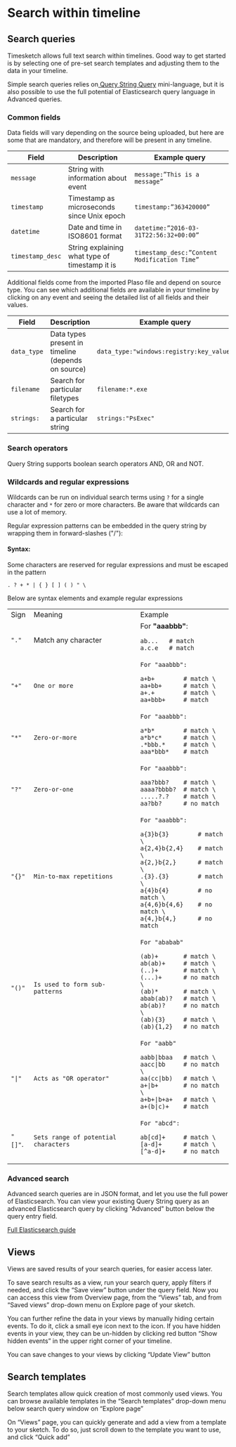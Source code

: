 # Search within timeline
## Search queries

Timesketch allows full text search within timelines. Good way to get started is by selecting one of pre-set search templates and adjusting them to the data in your timeline.

Simple search queries relies on[ Query String Query](https://www.elastic.co/guide/en/elasticsearch/reference/current/query-dsl-query-string-query.html) mini-language, but it is also possible to use the full potential of Elasticsearch query language in Advanced queries.

### Common fields

Data fields will vary depending on the source being uploaded, but here are some that are mandatory, and therefore will be present in any timeline.

| Field | Description |Example query|
|-------|-------------|-------------|
| `message`|String with information about event| `message:”This is a message”`|
| `timestamp`|Timestamp as microseconds since Unix epoch|`timestamp:”363420000”`|
| `datetime`|Date and time in ISO8601 format| `datetime:”2016-03-31T22:56:32+00:00”`
| `timestamp_desc`|String explaining what type of timestamp it is|`timestamp_desc:”Content Modification Time”`|




Additional fields come from the imported Plaso file  and depend on source type. You can see which additional fields are available in your timeline by clicking on any event and seeing the detailed list of all fields and their values.

|Field|	Description|	Example query|
|-----|------------|---------------|
|`data_type`|	Data types present in timeline (depends on source)|	`data_type:"windows:registry:key_value"`
|`filename`|	Search for particular filetypes|	`filename:*.exe`|
|`strings:`|	Search for a particular string|	`strings:"PsExec"`|


### Search operators
Query String supports boolean search operators AND, OR and NOT.

### Wildcards and regular expressions
Wildcards can be run on individual search terms using <code>?</code> for a single character and <code>*</code> for zero or more characters. Be aware that wildcards can use a lot of memory.

Regular expression patterns can be embedded in the query string by wrapping them in forward-slashes ("/"):
#### Syntax:

Some characters are reserved for regular expressions and must be escaped in the pattern


```
. ? + * | { } [ ] ( ) " \
```


Below are syntax elements and example regular expressions



<table>
  <tr>
   <td>Sign
   </td>
   <td>Meaning
   </td>
   <td>Example
   </td>
  </tr>
  <tr>
   <td><code>"."</code>
   </td>
   <td>Match any character
   </td>
    <td>For <b>"aaabbb"</b>:
<p>
<code>ab...   # match </code><br />
<code>a.c.e   # match</code>
   </td>
  </tr>
  <tr>
   <td><code>"+"</code>
   </td>
   <td><code>One or more</code>
   </td>
   <td><code>For "aaabbb":</code>
<p>
<code>a+b+        # match \
aa+bb+      # match \
a+.+        # match \
aa+bbb+     # match</code>
   </td>
  </tr>
  <tr>
   <td><code>"*" </code>
   </td>
   <td><code>Zero-or-more</code>
   </td>
   <td><code>For "aaabbb":</code>
<p>
<code>a*b*        # match \
a*b*c*      # match \
.*bbb.*     # match \
aaa*bbb*    # match</code>
   </td>
  </tr>
  <tr>
   <td><code>"?"</code> 
   </td>
   <td><code>Zero-or-one</code>
   </td>
   <td><code>For "aaabbb":</code>
<p>
<code>aaa?bbb?    # match \
aaaa?bbbb?  # match \
.....?.?    # match \
aa?bb?      # no match</code>
   </td>
  </tr>
  <tr>
   <td><code>"{}"</code>
   </td>
   <td><code>Min-to-max repetitions</code>
   </td>
   <td><code>For "aaabbb":</code>
<p>
<code>a{3}b{3}        # match \
a{2,4}b{2,4}    # match \
a{2,}b{2,}      # match \
.{3}.{3}        # match \
a{4}b{4}        # no match \
a{4,6}b{4,6}    # no match \
a{4,}b{4,}      # no match</code>
   </td>
  </tr>
  <tr>
   <td><code>"()"</code>
   </td>
   <td><code>Is used to form sub-patterns</code>
   </td>
   <td><code>For "ababab"</code>
<p>
<code>(ab)+       # match \
ab(ab)+     # match \
(..)+       # match \
(...)+      # no match \
(ab)*       # match \
abab(ab)?   # match \
ab(ab)?     # no match \
(ab){3}     # match \
(ab){1,2}   # no match</code>
   </td>
  </tr>
  <tr>
   <td><code>"|"</code>
   </td>
   <td><code>Acts as "OR operator"</code>
   </td>
   <td><code>For "aabb"</code>
<p>
<code>aabb|bbaa   # match \
aacc|bb     # no match \
aa(cc|bb)   # match \
a+|b+       # no match \
a+b+|b+a+   # match \
a+(b|c)+    # match</code>
   </td>
  </tr>
  <tr>
   <td><code>"[]"</code>.
   </td>
   <td><code>Sets range of potential characters</code>
   </td>
   <td><code>For "abcd":</code>
<p>
<code>ab[cd]+     # match \
[a-d]+      # match \
[^a-d]+     # no match</code>
   </td>
  </tr>
</table>







### Advanced search

Advanced search queries are in JSON format,  and let you use the full power of Elasticsearch. You can view your existing Query String query as an advanced Elasticsearch query by clicking "Advanced" button below the query entry field.

[Full Elasticsearch guide](https://www.elastic.co/guide/en/elasticsearch/reference/current/query-dsl.html)

## Views

Views are saved results of your search queries, for easier access later. 

To save search results as a view, run your search query, apply filters if needed, and click the “Save view” button under the query field. Now you can access this view from Overview page, from the “Views” tab, and from “Saved views” drop-down menu on Explore page of your sketch.

You can further refine the data in your views by manually hiding certain events. To do it, click a small eye icon next to the icon. If you have hidden events in your view, they can be un-hidden by clicking red button “Show hidden events” in the upper right corner of your timeline.

You can save changes to your views by clicking “Update View” button


## Search templates
Search templates allow quick creation of most commonly used views.
You can browse available templates in the “Search templates” drop-down menu below search query window on “Explore page”

On “Views” page, you can quickly generate and add a view from a template to your sketch. To do so, just scroll down to the template you want to use, and click “Quick add”

